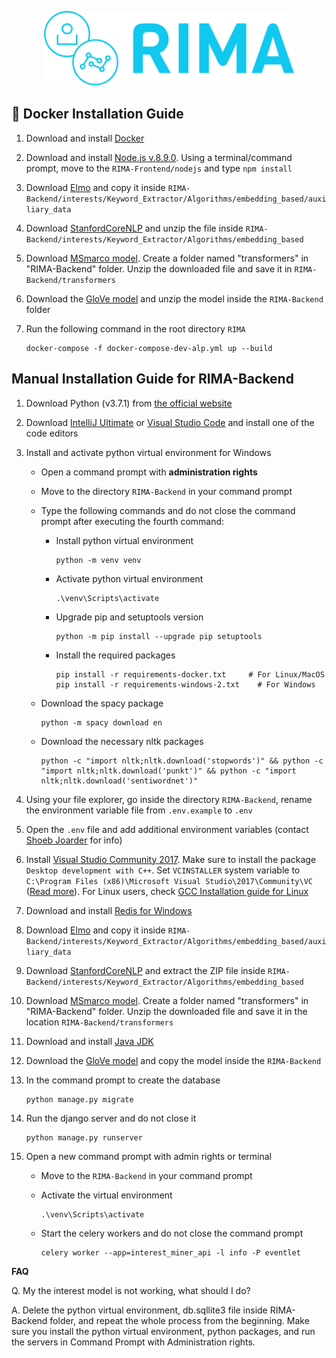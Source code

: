 <p align="center">
<a href="https://rima.sc.inko.cloud/" target="_blank" rel="noopener noreferrer">
<img height="120px" src="../RIMA-Frontend/nodejs/public/images/rimaLogo.svg" alt="re-frame logo">
</a>
</p>

## 🐳 Docker Installation Guide

1. Download and install [Docker](https://www.docker.com/products/docker-desktop)

2. Download and install [Node.js v.8.9.0](https://nodejs.org/dist/v8.9.0/). Using a terminal/command prompt, move to the `RIMA-Frontend/nodejs` and type `npm install`

3. Download [Elmo](https://s3-us-west-2.amazonaws.com/allennlp/models/elmo/2x4096_512_2048cnn_2xhighway/elmo_2x4096_512_2048cnn_2xhighway_weights.hdf5) and copy it inside `RIMA-Backend/interests/Keyword_Extractor/Algorithms/embedding_based/auxiliary_data`

4. Download [StanfordCoreNLP](http://nlp.stanford.edu/software/stanford-corenlp-full-2018-02-27.zip) and unzip the file inside `RIMA-Backend/interests/Keyword_Extractor/Algorithms/embedding_based`

5. Download [MSmarco model](https://uni-duisburg-essen.sciebo.de/s/z1k3w8Oxb8RRd4M/download). Create a folder named "transformers" in "RIMA-Backend" folder. Unzip the downloaded file and save it in `RIMA-Backend/transformers`

6. Download the [GloVe model](https://uni-duisburg-essen.sciebo.de/s/cKZLWBtulWHoCaT/download) and unzip the model inside the `RIMA-Backend` folder

7. Run the following command in the root directory `RIMA`

   ```
   docker-compose -f docker-compose-dev-alp.yml up --build
   ```

## Manual Installation Guide for RIMA-Backend

1. Download Python (v3.7.1) from [the official website](https://www.python.org/downloads/release/python-371/)

2. Download [IntelliJ Ultimate](https://www.jetbrains.com/de-de/idea/download/#section=windows) or [Visual Studio Code](https://code.visualstudio.com/download) and install one of the code editors

3. Install and activate python virtual environment for Windows

   - Open a command prompt with **administration rights**

   - Move to the directory `RIMA-Backend` in your command prompt

   - Type the following commands and do not close the command prompt after executing the fourth command:

     - Install python virtual environment

       ```
       python -m venv venv
       ```

     - Activate python virtual environment

       ```
       .\venv\Scripts\activate
       ```

     - Upgrade pip and setuptools version

       ```
       python -m pip install --upgrade pip setuptools
       ```

     - Install the required packages

       ```
       pip install -r requirements-docker.txt     # For Linux/MacOS
       pip install -r requirements-windows-2.txt    # For Windows
       ```

   - Download the spacy package

     ```
     python -m spacy download en
     ```

   - Download the necessary nltk packages

     ```
     python -c "import nltk;nltk.download('stopwords')" && python -c "import nltk;nltk.download('punkt')" && python -c "import nltk;nltk.download('sentiwordnet')"
     ```

4. Using your file explorer, go inside the directory `RIMA-Backend`, rename the environment variable file from `.env.example` to `.env`

5. Open the `.env` file and add additional environment variables (contact [Shoeb Joarder](mailto:shoeb.joarder@uni-due.de) for info)

6. Install [Visual Studio Community 2017](https://visualstudio.microsoft.com/de/vs/community/). Make sure to install the package `Desktop development with C++`. Set `VCINSTALLER` system variable to `C:\Program Files (x86)\Microsoft Visual Studio\2017\Community\VC` ([Read more](https://stackoverflow.com/questions/57541402/node-gyp-configure-got-gyp-err-find-vs/70799513#70799513)). For Linux users, check [GCC Installation guide for Linux](https://linuxize.com/post/how-to-install-gcc-compiler-on-ubuntu-18-04/)

7. Download and install [Redis for Windows](https://github.com/MicrosoftArchive/redis/releases/download/win-3.2.100/Redis-x64-3.2.100.msi)

8. Download [Elmo](https://s3-us-west-2.amazonaws.com/allennlp/models/elmo/2x4096_512_2048cnn_2xhighway/elmo_2x4096_512_2048cnn_2xhighway_weights.hdf5) and copy it inside `RIMA-Backend/interests/Keyword_Extractor/Algorithms/embedding_based/auxiliary_data`

9. Download [StanfordCoreNLP](http://nlp.stanford.edu/software/stanford-corenlp-full-2018-02-27.zip) and extract the ZIP file inside `RIMA-Backend/interests/Keyword_Extractor/Algorithms/embedding_based`

10. Download [MSmarco model](https://1drv.ms/u/s!AokEy2_vaKbhgddabiUyea8NDznodA?e=NwX2CR). Create a folder named "transformers" in "RIMA-Backend" folder. Unzip the downloaded file and save it in the location `RIMA-Backend/transformers`

11. Download and install [Java JDK](https://www.oracle.com/java/technologies/downloads/)

12. Download the [GloVe model](https://drive.google.com/file/d/1FfQgEjR6q1NyFsD_-kOdBCHMXB2QmNxN/view?usp=sharing) and copy the model inside the `RIMA-Backend`

13. In the command prompt to create the database

    ```
    python manage.py migrate
    ```

14. Run the django server and do not close it

    ```
    python manage.py runserver
    ```

15. Open a new command prompt with admin rights or terminal

    - Move to the `RIMA-Backend` in your command prompt

    - Activate the virtual environment

      ```
      .\venv\Scripts\activate
      ```

    - Start the celery workers and do not close the command prompt

      ```
      celery worker --app=interest_miner_api -l info -P eventlet
      ```

**FAQ**

Q. My the interest model is not working, what should I do?

A. Delete the python virtual environment, db.sqllite3 file inside RIMA-Backend folder, and repeat the whole process from the beginning. Make sure you install the python virtual environment, python packages, and run the servers in Command Prompt with Administration rights.
